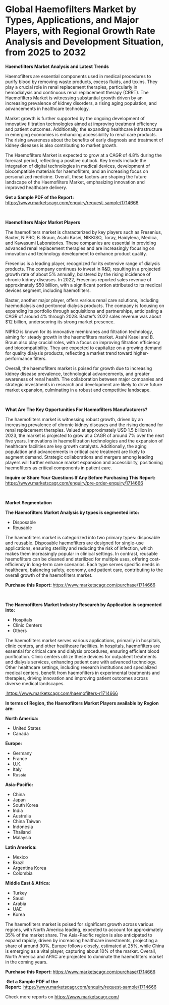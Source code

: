 <p><h1>Global Haemofilters Market by Types, Applications, and Major Players, with Regional Growth Rate Analysis and Development Situation, from 2025 to 2032</h1></p><p><strong>Haemofilters Market Analysis and Latest Trends</strong></p>
<p><p>Haemofilters are essential components used in medical procedures to purify blood by removing waste products, excess fluids, and toxins. They play a crucial role in renal replacement therapies, particularly in hemodialysis and continuous renal replacement therapy (CRRT). The Haemofilters Market is witnessing substantial growth driven by an increasing prevalence of kidney disorders, a rising aging population, and advancements in healthcare technology.</p><p>Market growth is further supported by the ongoing development of innovative filtration technologies aimed at improving treatment efficiency and patient outcomes. Additionally, the expanding healthcare infrastructure in emerging economies is enhancing accessibility to renal care products. The rising awareness about the benefits of early diagnosis and treatment of kidney diseases is also contributing to market growth.</p><p>The Haemofilters Market is expected to grow at a CAGR of 4.8% during the forecast period, reflecting a positive outlook. Key trends include the integration of digital technologies in medical devices, development of biocompatible materials for haemofilters, and an increasing focus on personalized medicine. Overall, these factors are shaping the future landscape of the Haemofilters Market, emphasizing innovation and improved healthcare delivery.</p></p>
<p><strong>Get a Sample PDF of the Report:&nbsp;</strong> <a href="https://www.marketscagr.com/enquiry/request-sample/1714666?utm_campaign=1905&utm_medium=2&utm_source=Github&utm_content=ia&utm_term=11012025&utm_id=haemofilters">https://www.marketscagr.com/enquiry/request-sample/1714666</a></p>
<p>&nbsp;</p>
<p><strong>Haemofilters Major Market Players</strong></p>
<p><p>The haemofilters market is characterized by key players such as Fresenius, Baxter, NIPRO, B. Braun, Asahi Kasei, NIKKISO, Toray, Haidylena, Medica, and Kawasumi Laboratories. These companies are essential in providing advanced renal replacement therapies and are increasingly focusing on innovation and technology development to enhance product quality.</p><p>Fresenius is a leading player, recognized for its extensive range of dialysis products. The company continues to invest in R&D, resulting in a projected growth rate of about 5% annually, bolstered by the rising incidence of chronic kidney diseases. In 2022, Fresenius reported sales revenue of approximately $50 billion, with a significant portion attributed to its medical devices segment, including haemofilters.</p><p>Baxter, another major player, offers various renal care solutions, including haemodialysis and peritoneal dialysis products. The company is focusing on expanding its portfolio through acquisitions and partnerships, anticipating a CAGR of around 4% through 2028. Baxter’s 2022 sales revenue was about $12 billion, underscoring its strong market presence.</p><p>NIPRO is known for its innovative membranes and filtration technology, aiming for steady growth in the haemofilters market. Asahi Kasei and B. Braun also play crucial roles, with a focus on improving filtration efficiency and biocompatibility. They are expected to capitalize on a growing demand for quality dialysis products, reflecting a market trend toward higher-performance filters.</p><p>Overall, the haemofilters market is poised for growth due to increasing kidney disease prevalence, technological advancements, and greater awareness of renal health. The collaboration between major companies and strategic investments in research and development are likely to drive future market expansion, culminating in a robust and competitive landscape.</p></p>
<p>&nbsp;</p>
<p><strong>What Are The Key Opportunities For Haemofilters Manufacturers?</strong></p>
<p><p>The haemofilters market is witnessing robust growth, driven by an increasing prevalence of chronic kidney diseases and the rising demand for renal replacement therapies. Valued at approximately USD 1.5 billion in 2023, the market is projected to grow at a CAGR of around 7% over the next five years. Innovations in haemofiltration technologies and the expansion of healthcare facilities are key growth catalysts. Additionally, the aging population and advancements in critical care treatment are likely to augment demand. Strategic collaborations and mergers among leading players will further enhance market expansion and accessibility, positioning haemofilters as critical components in patient care.</p></p>
<p><strong>Inquire or Share Your Questions If Any Before Purchasing This Report:</strong> <a href="https://www.marketscagr.com/enquiry/pre-order-enquiry/1714666?utm_campaign=1905&utm_medium=2&utm_source=Github&utm_content=ia&utm_term=11012025&utm_id=haemofilters">https://www.marketscagr.com/enquiry/pre-order-enquiry/1714666</a></p>
<p>&nbsp;</p>
<p><strong>Market Segmentation</strong></p>
<p><strong>The Haemofilters Market Analysis by types is segmented into:</strong></p>
<p><ul><li>Disposable</li><li>Reusable</li></ul></p>
<p><p>The haemofilters market is categorized into two primary types: disposable and reusable. Disposable haemofilters are designed for single-use applications, ensuring sterility and reducing the risk of infection, which makes them increasingly popular in clinical settings. In contrast, reusable haemofilters can be cleaned and sterilized for multiple uses, offering cost-efficiency in long-term care scenarios. Each type serves specific needs in healthcare, balancing safety, economy, and patient care, contributing to the overall growth of the haemofilters market.</p></p>
<p><strong>Purchase this Report:&nbsp;</strong><a href="https://www.marketscagr.com/purchase/1714666?utm_campaign=1905&utm_medium=2&utm_source=Github&utm_content=ia&utm_term=11012025&utm_id=haemofilters">https://www.marketscagr.com/purchase/1714666</a></p>
<p>&nbsp;</p>
<p><strong>The Haemofilters Market Industry Research by Application is segmented into:</strong></p>
<p><ul><li>Hospitals</li><li>Clinic Centers</li><li>Others</li></ul></p>
<p><p>The haemofilters market serves various applications, primarily in hospitals, clinic centers, and other healthcare facilities. In hospitals, haemofilters are essential for critical care and dialysis procedures, ensuring efficient blood purification. Clinic centers utilize these devices for outpatient treatments and dialysis services, enhancing patient care with advanced technology. Other healthcare settings, including research institutions and specialized medical centers, benefit from haemofilters in experimental treatments and therapies, driving innovation and improving patient outcomes across diverse medical landscapes.</p></p>
<p><a href="https://www.marketscagr.com/haemofilters-r1714666?utm_campaign=1905&utm_medium=2&utm_source=Github&utm_content=ia&utm_term=11012025&utm_id=haemofilters">&nbsp;https://www.marketscagr.com/haemofilters-r1714666</a></p>
<p><strong>In terms of Region, the Haemofilters Market Players available by Region are:</strong></p>
<p>
    <p> <strong> North America: </strong>
        <ul>
            <li>United States</li>
            <li>Canada</li>
        </ul>
        </p> 
    <p> <strong> Europe: </strong>
        <ul>
            <li>Germany</li>
            <li>France</li>
            <li>U.K.</li>
            <li>Italy</li>
            <li>Russia</li>
        </ul>
        </p> 
    <p> <strong> Asia-Pacific: </strong>
        <ul>
            <li>China</li>
            <li>Japan</li>
            <li>South Korea</li>
            <li>India</li>
            <li>Australia</li>
            <li>China Taiwan</li>
            <li>Indonesia</li>
            <li>Thailand</li>
            <li>Malaysia</li>
        </ul>
        </p> 
    <p> <strong> Latin America: </strong>
        <ul>
            <li>Mexico</li>
            <li>Brazil</li>
            <li>Argentina Korea</li>
            <li>Colombia</li>
        </ul>
        </p> 
    <p> <strong> Middle East & Africa: </strong>
        <ul>
            <li>Turkey</li>
            <li>Saudi</li>
            <li>Arabia</li>
            <li>UAE</li>
            <li>Korea</li>
        </ul>
    </p>
    </p>
<p><p>The haemofilters market is poised for significant growth across various regions, with North America leading, expected to account for approximately 35% of the market share. The Asia-Pacific region is also anticipated to expand rapidly, driven by increasing healthcare investments, projecting a share of around 30%. Europe follows closely, estimated at 25%, while China is emerging as a vital player, capturing about 10% of the market. Overall, North America and APAC are projected to dominate the haemofilters market in the coming years.</p></p>
<p><strong>Purchase this Report: </strong><a href="https://www.marketscagr.com/purchase/1714666?utm_campaign=1905&utm_medium=2&utm_source=Github&utm_content=ia&utm_term=11012025&utm_id=haemofilters">https://www.marketscagr.com/purchase/1714666</a></p>
<p>&nbsp;<strong>Get a Sample PDF of the Report:&nbsp;&nbsp;</strong><a href="https://www.marketscagr.com/enquiry/request-sample/1714666?utm_campaign=1905&utm_medium=2&utm_source=Github&utm_content=ia&utm_term=11012025&utm_id=haemofilters">https://www.marketscagr.com/enquiry/request-sample/1714666</a></p>
<p><strong></strong></p>
<p>Check more reports on <a href="https://www.marketscagr.com/?utm_campaign=1905&utm_medium=2&utm_source=Github&utm_content=ia&utm_term=11012025&utm_id=haemofilters">https://www.marketscagr.com/</a></p>